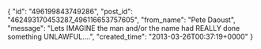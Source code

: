  {
   "id": "496199843749286",
   "post_id": "462493170453287_496116653757605",
   "from_name": "Pete Daoust",
   "message": "Lets IMAGINE the man and/or the name had REALLY  done something UNLAWFUL....",
   "created_time": "2013-03-26T00:37:19+0000"
 }
